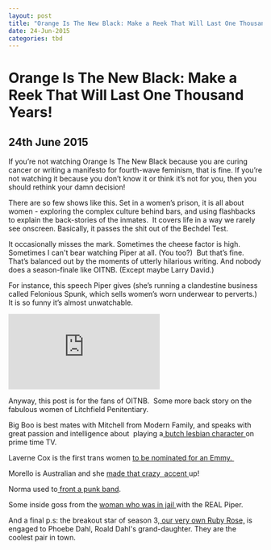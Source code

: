 ```yaml
---
layout: post
title: "Orange Is The New Black: Make a Reek That Will Last One Thousand Years!"
date: 24-Jun-2015
categories: tbd
---
```


# Orange Is The New Black: Make a Reek That Will Last One Thousand Years!

## 24th June 2015

If you’re not watching Orange Is The New Black because you are curing cancer or writing a manifesto for fourth-wave feminism,   that is fine. If you’re not watching it because you don’t know it or think it’s not for you, then you should rethink your damn decision!

There are so few shows like this. Set in a women’s prison, it is all about women - exploring the complex culture behind bars, and using flashbacks to explain the back-stories of the inmates.  It covers life in a way we rarely see onscreen. Basically, it passes the shit out of the Bechdel Test.

It occasionally misses the mark. Sometimes the cheese factor is high. Sometimes I can't bear watching Piper at all. (You too?)  But that’s fine. That’s balanced out by the moments of utterly hilarious writing. And nobody does a season-finale like OITNB. (Except maybe Larry David.)

For instance, this speech Piper gives (she’s running a clandestine business called Felonious Spunk, which sells women’s worn underwear to perverts.) It is so funny it’s almost unwatchable.

<iframe src='https://www.youtube.com/embed/Z2cgf97q9nM' frameborder='0' gesture='media' allow='encrypted-media' allowfullscreen></iframe>

Anyway, this post is for the fans of OITNB.  Some more back story on the fabulous women of Litchfield Penitentiary.

Big Boo is best mates with Mitchell from Modern Family, and speaks with great passion and intelligence about  playing a<a href="http://www.thedailybeast.com/articles/2015/06/19/meet-big-boo-oitnb-s-lea-delaria-on-her-backstory-that-strap-on-scene-and-living-out-loud.html"> butch lesbian character </a>on prime time TV.

Laverne Cox is the first trans women <a href="http://www.thedailybeast.com/articles/2014/07/10/laverne-cox-emmy-trailblazer.html">to be nominated for an Emmy. </a>

Morello is Australian and she <a href="http://www.newrepublic.com/article/114440/orange-new-black-lornas-accent-interview-yael-stone">made that crazy  accent </a>up!

Norma used to<a href="http://www.vogue.com/13275586/norma-orange-is-the-new-black-punk-singer/"> front a punk band</a>.

Some inside goss from the <a href="http://www.vice.com/read/this-woman-led-the-latin-kings-and-lived-orange-is-the-new-black-456?utm_source=vicetwitterus">woman who was in jail </a>with the REAL Piper.

And a final p.s: the breakout star of season 3,<a href="https://instagram.com/rubyrose/"> our very own Ruby Rose,</a> is engaged to Phoebe Dahl, Roald Dahl's grand-daughter. They are the coolest pair in town.

 
